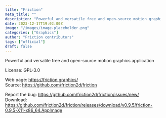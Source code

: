```yaml
---
title: "Friction"
meta_title: ""
description: "Powerful and versatile free and open-source motion graphics application."
date: 2023-12-17T19:02:00Z
image: "/images/image-placeholder.png"
categories: ["Graphics"]
author: "Friction contributors"
tags: ["official"]
draft: false
---
```


Powerful and versatile free and open-source motion graphics application

License: GPL-3.0

Web page: https://friction.graphics/  
Source: https://github.com/friction2d/friction

Report the bug: https://github.com/friction2d/friction/issues/new/  
Download: https://github.com/friction2d/friction/releases/download/v0.9.5/friction-0.9.5-X11-x86_64.AppImage
